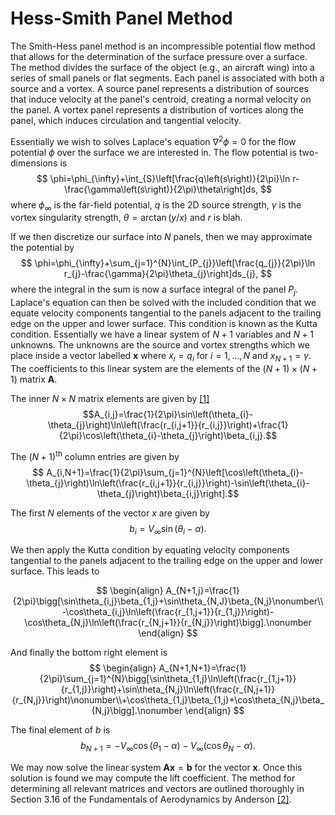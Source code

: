 # Hess-Smith Panel Method
The Smith-Hess panel method is an incompressible potential flow method that allows for the determination of the surface pressure over a surface. The method divides the surface of the object (e.g., an aircraft wing) into a series of small panels or flat segments. Each panel is associated with both a source and a vortex. A source panel represents a distribution of sources that induce velocity at the panel's centroid, creating a normal velocity on the panel. A vortex panel represents a distribution of vortices along the panel, which induces circulation and tangential velocity.

Essentially we wish to solves Laplace's equation $\nabla^2\phi=0$ for the flow potential $\phi$ over the surface we are interested in. The flow potential is two-dimensions is
$$
\phi=\phi_{\infty}+\int_{S}\left[\frac{q\left(s\right)}{2\pi}\ln r-\frac{\gamma\left(s\right)}{2\pi}\theta\right]ds,
$$
where $\phi_{\infty}$ is the far-field potential, $q$ is the 2D source strength, $\gamma$ is the vortex singularity strength, $\theta=\arctan(y/x)$ and $r$ is blah.

If we then discretize our surface into $N$ panels, then we may approximate the potential by 
$$
\phi=\phi_{\infty}+\sum_{j=1}^{N}\int_{P_{j}}\left[\frac{q_{j}}{2\pi}\ln r_{j}-\frac{\gamma}{2\pi}\theta_{j}\right]ds_{j},
$$
where the integral in the sum is now a surface integral of the panel $P_j$. Laplace's equation can then be solved with the included condition that we equate velocity components tangential to the panels adjacent to the trailing edge on the upper and lower surface. This condition is known as the Kutta condition. Essentially we have a linear system of $N+1$ variables and $N+1$ unknowns. The unknowns are the source and vortex strengths which we place inside a vector labelled $\mathbf{x}$ where $x_i=q_i$ for $i=1,\dots,N$ and $x_{N+1}=\gamma$. The coefficients to this linear system are the elements of the $(N+1)\times (N+1)$ matrix $\mathbf{A}$.

The inner $N\times N$ matrix elements are given by [[1]](chrome-extension://efaidnbmnnnibpcajpcglclefindmkaj/https://archive.aoe.vt.edu/mason/Mason_f/CAtxtChap4.pdf)
$$A_{i,j}=\frac{1}{2\pi}\sin\left(\theta_{i}-\theta_{j}\right)\ln\left(\frac{r_{i,j+1}}{r_{i,j}}\right)+\frac{1}{2\pi}\cos\left(\theta_{i}-\theta_{j}\right)\beta_{i,j}.$$

The $(N+1)^{\text{th}}$ column entries are given by 
$$ A_{i,N+1}=\frac{1}{2\pi}\sum_{j=1}^{N}\left[\cos\left(\theta_{i}-\theta_{j}\right)\ln\left(\frac{r_{i,j+1}}{r_{i,j}}\right)-\sin\left(\theta_{i}-\theta_{j}\right)\beta_{i,j}\right].$$ 

The first $N$ elements of the vector $x$ are given by 
$$
b_{i}=V_{\infty}\sin\left(\theta_{i}-\alpha\right).
$$

We then apply the Kutta condition by equating velocity components tangential to the panels adjacent to the trailing edge on the upper and lower surface. This leads to 

$$ 
\begin{align}
A_{N+1,j}=\frac{1}{2\pi}\bigg[\sin\theta_{i,j}\beta_{1,j}+\sin\theta_{N,J}\beta_{N,j}\nonumber\\
-\cos\theta_{i,j}\ln\left(\frac{r_{1,j+1}}{r_{1,j}}\right)-\cos\theta_{N,j}\ln\left(\frac{r_{N,j+1}}{r_{N,j}}\right)\bigg].\nonumber
\end{align}
$$

And finally the bottom right element is
$$
\begin{align}
A_{N+1,N+1}=\frac{1}{2\pi}\sum_{j=1}^{N}\bigg[\sin\theta_{1,j}\ln\left(\frac{r_{1,j+1}}{r_{1,j}}\right)+\sin\theta_{N,j}\ln\left(\frac{r_{N,j+1}}{r_{N,j}}\right)\nonumber\\+\cos\theta_{1,j}\beta_{1,j}+\cos\theta_{N,j}\beta_{N,j}\bigg].\nonumber
\end{align}
$$

The final element of $b$ is 
$$b_{N+1}=-V_{\infty}\cos\left(\theta_{1}-\alpha\right)-V_{\infty}\left(\cos\theta_{N}-\alpha\right).$$

We may now solve the linear system $\mathbf{A}\mathbf{x}=\mathbf{b}$ for the vector $\mathbf{x}$. Once this solution is found we may compute the lift coefficient. The method for determining all relevant matrices and vectors are outlined thoroughly in Section 3.16 of the Fundamentals of Aerodynamics by Anderson [[2]](https://books.google.co.uk/books?hl=en&lr=&id=5oVvEAAAQBAJ&oi=fnd&pg=PR2&dq=Fundamentals+of+Aerodynamics&ots=7xS9OVEniC&sig=b0kI42koZynfvb_Z4hSFYXo8pYw&redir_esc=y#v=onepage&q=Fundamentals%20of%20Aerodynamics&f=false).
